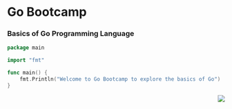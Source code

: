 # Go Bootcamp

### Basics of Go Programming Language

```go
package main

import "fmt"

func main() {
	fmt.Println("Welcome to Go Bootcamp to explore the basics of Go")
}
```

<img align="right" src="https://visitor-badge.laobi.icu/badge?page_id=patricnilackshan.Go-Golang-Bootcamp" />
